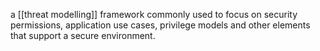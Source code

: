 a [[threat modelling]] framework commonly used to focus on security permissions, application use cases, privilege models and other elements that support a secure environment.